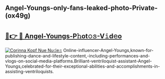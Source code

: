 ## Angel-Youngs-only-fans​-leaked-photo​-Private-(ox49g)


# <h2><a href="https://mediaupload.pro?title=Angel-Youngs&ref=git">🔗👉 🔴 Angel-Youngs-P𝚑ot𝚘𝚜-V𝚒d𝚎o</a></h2>

[![Corinna Kopf Nue Nu𝚍e𝚜](https://i.imgur.com/0qMVB7G.gif)](https://mediaupload.pro?title=Angel-Youngs&ref=git)
Online-influencer-Angel-Youngs,known-for-publishing-dance-and-lifestyle-content,-including-performances-and-vlogs-on-social-media-platforms.Brilliant-ventriloquist-assistant-Angel-Youngs,celebrated-for-their-exceptional-abilities-and-accomplishments-in-assisting-ventriloquists.  